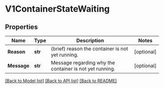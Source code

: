 # V1ContainerStateWaiting

## Properties
Name | Type | Description | Notes
------------ | ------------- | ------------- | -------------
**Reason** | **str** | (brief) reason the container is not yet running. | [optional] 
**Message** | **str** | Message regarding why the container is not yet running. | [optional] 

[[Back to Model list]](../README.md#documentation-for-models) [[Back to API list]](../README.md#documentation-for-api-endpoints) [[Back to README]](../README.md)


